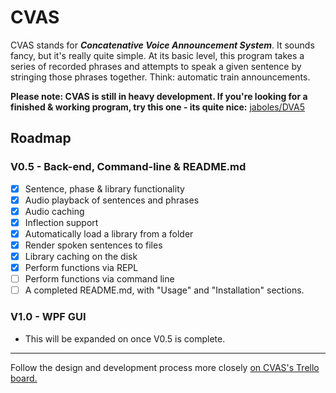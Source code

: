 # CVAS

CVAS stands for ***Concatenative Voice Announcement System***. It sounds fancy, but it's really quite simple.
At its basic level, this program takes a series of recorded phrases and attempts to speak a given sentence by stringing those phrases together. Think: automatic train announcements.

**Please note: CVAS is still in heavy development.
If you're looking for a finished & working program, try this one - its quite nice:** [jaboles/DVA5](https://github.com/jaboles/DVA5)
## Roadmap

### V0.5 - Back-end, Command-line & README.md
 - [x] Sentence, phase & library functionality
 - [x] Audio playback of sentences and phrases
 - [x] Audio caching
 - [x] Inflection support
 - [x] Automatically load a library from a folder
 - [x] Render spoken sentences to files
 - [x] Library caching on the disk
 - [x] Perform functions via REPL
 - [ ] Perform functions via command line
 - [ ] A completed README.md, with "Usage" and "Installation" sections.

### V1.0 - WPF GUI
- This will be expanded on once V0.5 is complete.

***
Follow the design and development process more closely [on CVAS's Trello board.](https://trello.com/b/Z1Bclmuy/cvas)
